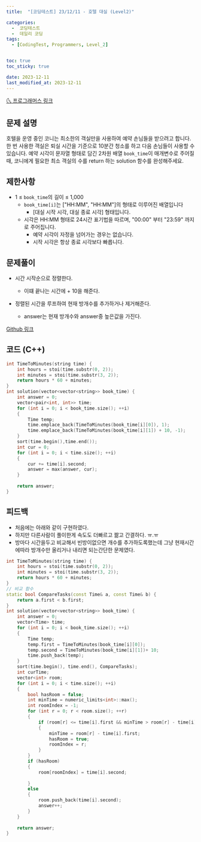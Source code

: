 ```yaml
---
title:  "[코딩테스트] 23/12/11 - 호텔 대실 (Level2)" 

categories:
  -  코딩테스트
  -  데일리 코딩
tags:
  - [CodingTest, Programmers, Level_2]


toc: true
toc_sticky: true

date: 2023-12-11
last_modified_at: 2023-12-11
---
```


[🌜 프로그래머스 링크](https://school.programmers.co.kr/learn/courses/30/lessons/155651)

## 문제 설명
호텔을 운영 중인 코니는 최소한의 객실만을 사용하여 예약 손님들을 받으려고 합니다. 한 번 사용한 객실은 퇴실 시간을 기준으로 10분간 청소를 하고 다음 손님들이 사용할 수 있습니다.
예약 시각이 문자열 형태로 담긴 2차원 배열 `book_time`이 매개변수로 주어질 때, 코니에게 필요한 최소 객실의 수를 return 하는 solution 함수를 완성해주세요.

## 제한사항
- 1 ≤ `book_time`의 길이 ≤ 1,000
  - `book_time[i]`는 ["HH:MM", "HH:MM"]의 형태로 이루어진 배열입니다
    - [대실 시작 시각, 대실 종료 시각] 형태입니다.
  - 시각은 HH:MM 형태로 24시간 표기법을 따르며, "00:00" 부터 "23:59" 까지로 주어집니다.
    - 예약 시각이 자정을 넘어가는 경우는 없습니다.
    - 시작 시각은 항상 종료 시각보다 빠릅니다.

## 문제풀이
- 시간 시작순으로 정렬한다.
  - 이떄 끝나는 시간에 + 10을 해준다.

- 정렬된 시간을 루프하여 현재 방개수를 추가하거나 제거해준다.
  - answer는 현재 방개수와 answer중 높은값을 가진다.


[Github 링크](https://github.com/OneThingChanged/DailyCodingTest/blob/main/Program/CodingTestCpp/Level2/MazeEscape.h)

## 코드 (C++)
```cpp
int TimeToMinutes(string time) {
    int hours = stoi(time.substr(0, 2));
    int minutes = stoi(time.substr(3, 2));
    return hours * 60 + minutes;
}
int solution(vector<vector<string>> book_time) {
    int answer = 0;
    vector<pair<int, int>> time;
    for (int i = 0; i < book_time.size(); ++i)
    {
        Time temp;
        time.emplace_back(TimeToMinutes(book_time[i][0]), 1);
        time.emplace_back(TimeToMinutes(book_time[i][1]) + 10, -1);
    }
    sort(time.begin(),time.end());
    int cur = 0;
    for (int i = 0; i < time.size(); ++i)
    {
        cur += time[i].second;
        answer = max(answer, cur); 
    }
    
    return answer;
}
```


## 피드백

- 처음에는 아래와 같이 구현하였다.
- 하지만 다른사람이 풀이한게 속도도 더빠르고 짦고 간결하다. ㅠ.ㅠ 
- 방마다 시간을두고 비교해서 빈방이없으면 개수를 추가하도록했는데 그냥 현재시간에따라 방개수만 올리거나 내리면 되는간단한 문제였다.

```cpp
int TimeToMinutes(string time) {
    int hours = stoi(time.substr(0, 2));
    int minutes = stoi(time.substr(3, 2));
    return hours * 60 + minutes;
}
// 비교 함수
static bool CompareTasks(const Time& a, const Time& b) {
    return a.first < b.first;
}
int solution(vector<vector<string>> book_time) {
    int answer = 0;
    vector<Time> time;
    for (int i = 0; i < book_time.size(); ++i)
    {
        Time temp;
        temp.first = TimeToMinutes(book_time[i][0]);
        temp.second = TimeToMinutes(book_time[i][1])+ 10;
        time.push_back(temp);
    }
    sort(time.begin(), time.end(), CompareTasks);
    int curTime;
    vector<int> room;
    for (int i = 0; i < time.size(); ++i)
    {
        bool hasRoom = false;
        int minTime = numeric_limits<int>::max();
        int roomIndex = -1;
        for (int r = 0; r < room.size(); ++r)
        {
            if (room[r] <= time[i].first && minTime > room[r] - time[i].first)
            {
                minTime = room[r] - time[i].first;
                hasRoom = true;
                roomIndex = r;
            }
        }
        if (hasRoom)
        {
            room[roomIndex] = time[i].second;
       
        }
        else
        {
            room.push_back(time[i].second);
            answer++;
        }
    }
    
    return answer;
}
```



<script src="https://utteranc.es/client.js"
        repo="OneThingChanged/OneThingChanged.github.io"
        issue-term="pathname"
        label="utterances"
        theme="github-dark"
        crossorigin="anonymous"
        async>
</script>
